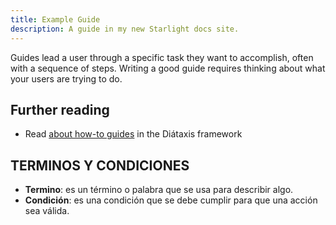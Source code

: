 ```yaml
---
title: Example Guide
description: A guide in my new Starlight docs site.
---
```


Guides lead a user through a specific task they want to accomplish, often with a sequence of steps.
Writing a good guide requires thinking about what your users are trying to do.

## Further reading

- Read [about how-to guides](https://diataxis.fr/how-to-guides/) in the Diátaxis framework

## TERMINOS Y CONDICIONES

- **Termino**: es un término o palabra que se usa para describir algo.
- **Condición**: es una condición que se debe cumplir para que una acción sea válida.
